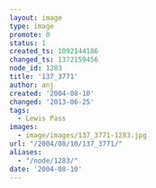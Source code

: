 ```yaml
---
layout: image
type: image
promote: 0
status: 1
created_ts: 1092144186
changed_ts: 1372159456
node_id: 1283
title: '137_3771'
author: anj
created: '2004-08-10'
changed: '2013-06-25'
tags:
  - Lewis Pass
images:
  - image/images/137_3771-1283.jpg
url: "/2004/08/10/137_3771/"
aliases:
  - "/node/1283/"
date: '2004-08-10'
---
```


